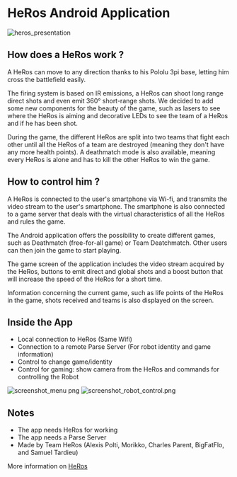 # HeRos Android Application

![heros_presentation](https://user-images.githubusercontent.com/7831572/34561379-f82c6d30-f149-11e7-9297-d10f649d7ee5.gif)

## How does a HeRos work ? 

A HeRos can move to any direction thanks to his Pololu 3pi base, letting him cross the battlefield easily.

The firing system is based on IR emissions, a HeRos can shoot long range direct shots and even emit 360° short-range shots. We decided to add some new components for the beauty of the game, such as lasers to see where the HeRos is aiming and decorative LEDs to see the team of a HeRos and if he has been shot.

During the game, the different HeRos are split into two teams that fight each other until all the HeRos of a team are destroyed (meaning they don't have any more health points). A deathmatch mode is also available, meaning every HeRos is alone and has to kill the other HeRos to win the game. 

## How to control him ?

A HeRos is connected to the user's smartphone via Wi-fi, and transmits the video stream to the user's smartphone. The smartphone is also connected to a game server that deals with the virtual characteristics of all the HeRos and rules the game.

The Android application offers the possibility to create different games, such as Deathmatch (free-for-all game) or Team Deatchmatch. Other users can then join the game to start playing.

The game screen of the application includes the video stream acquired by the HeRos, buttons to emit direct and global shots and a boost button that will increase the speed of the HeRos for a short time. 

Information concerning the current game, such as life points of the HeRos in the game, shots received and teams is also displayed on the screen.

## Inside the App
 - Local connection to HeRos (Same Wifi)
 - Connection to a remote Parse Server (For robot identity and game information)
 - Control to change game/identity
 - Control for gaming: show camera from the HeRos and commands for controlling the Robot
 
 ![screenshot_menu png](https://user-images.githubusercontent.com/7831572/34564939-20e37534-f159-11e7-9ff7-c530c962bf9f.jpg)
 ![screenshot_robot_control.png](https://user-images.githubusercontent.com/7831572/34564936-1eaef8d8-f159-11e7-9d58-ba3043c892df.jpg)
 
## Notes
- The app needs HeRos for working
- The app needs a Parse Server
- Made by Team HeRos (Alexis Polti, Morikko, Charles Parent, BigFatFlo, and Samuel Tardieu)

More information on [HeRos](https://www.hackster.io/team-heros/heros-4b0c73)
